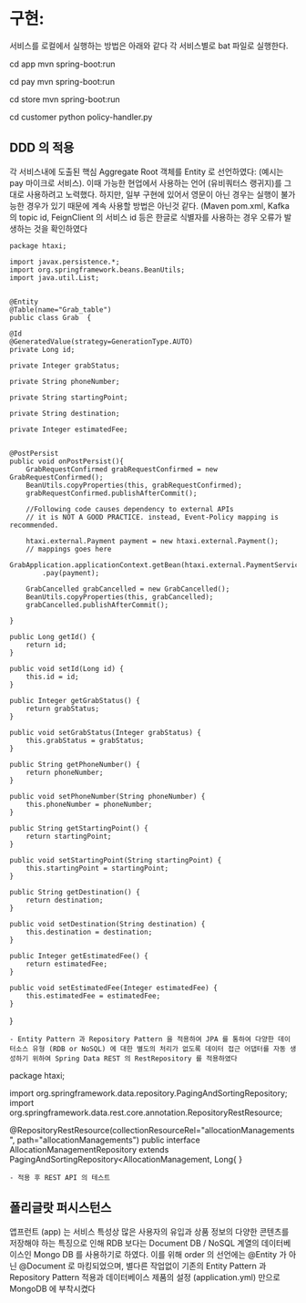 # 구현:

서비스를 로컬에서 실행하는 방법은 아래와 같다 
각 서비스별로 bat 파일로 실행한다. 

cd app
mvn spring-boot:run

cd pay
mvn spring-boot:run 

cd store
mvn spring-boot:run  

cd customer
python policy-handler.py 


## DDD 의 적용
각 서비스내에 도출된 핵심 Aggregate Root 객체를 Entity 로 선언하였다: (예시는 pay 마이크로 서비스). 이때 가능한 현업에서 사용하는 언어 (유비쿼터스 랭귀지)를 그대로 사용하려고 노력했다. 하지만, 일부 구현에 있어서 영문이 아닌 경우는 실행이 불가능한 경우가 있기 때문에 계속 사용할 방법은 아닌것 같다. (Maven pom.xml, Kafka의 topic id, FeignClient 의 서비스 id 등은 한글로 식별자를 사용하는 경우 오류가 발생하는 것을 확인하였다

    package htaxi;

    import javax.persistence.*;
    import org.springframework.beans.BeanUtils;
    import java.util.List;


    @Entity
    @Table(name="Grab_table")
    public class Grab  {

    @Id
    @GeneratedValue(strategy=GenerationType.AUTO)
    private Long id;

    private Integer grabStatus;

    private String phoneNumber;

    private String startingPoint;

    private String destination;

    private Integer estimatedFee;


    @PostPersist
    public void onPostPersist(){
        GrabRequestConfirmed grabRequestConfirmed = new GrabRequestConfirmed();
        BeanUtils.copyProperties(this, grabRequestConfirmed);
        grabRequestConfirmed.publishAfterCommit();

        //Following code causes dependency to external APIs
        // it is NOT A GOOD PRACTICE. instead, Event-Policy mapping is recommended.

        htaxi.external.Payment payment = new htaxi.external.Payment();
        // mappings goes here
        GrabApplication.applicationContext.getBean(htaxi.external.PaymentService.class)
            .pay(payment);

        GrabCancelled grabCancelled = new GrabCancelled();
        BeanUtils.copyProperties(this, grabCancelled);
        grabCancelled.publishAfterCommit();

    }

    public Long getId() {
        return id;
    }

    public void setId(Long id) {
        this.id = id;
    }
    
    public Integer getGrabStatus() {
        return grabStatus;
    }

    public void setGrabStatus(Integer grabStatus) {
        this.grabStatus = grabStatus;
    }
    
    public String getPhoneNumber() {
        return phoneNumber;
    }

    public void setPhoneNumber(String phoneNumber) {
        this.phoneNumber = phoneNumber;
    }
    
    public String getStartingPoint() {
        return startingPoint;
    }

    public void setStartingPoint(String startingPoint) {
        this.startingPoint = startingPoint;
    }
    
    public String getDestination() {
        return destination;
    }

    public void setDestination(String destination) {
        this.destination = destination;
    }
    
    public Integer getEstimatedFee() {
        return estimatedFee;
    }

    public void setEstimatedFee(Integer estimatedFee) {
        this.estimatedFee = estimatedFee;
    }
    



}



```
- Entity Pattern 과 Repository Pattern 을 적용하여 JPA 를 통하여 다양한 데이터소스 유형 (RDB or NoSQL) 에 대한 별도의 처리가 없도록 데이터 접근 어댑터를 자동 생성하기 위하여 Spring Data REST 의 RestRepository 를 적용하였다
```
package htaxi;

import org.springframework.data.repository.PagingAndSortingRepository;
import org.springframework.data.rest.core.annotation.RepositoryRestResource;

@RepositoryRestResource(collectionResourceRel="allocationManagements", path="allocationManagements")
public interface AllocationManagementRepository extends PagingAndSortingRepository<AllocationManagement, Long{
}

```
- 적용 후 REST API 의 테스트
```




## 폴리글랏 퍼시스턴스

앱프런트 (app) 는 서비스 특성상 많은 사용자의 유입과 상품 정보의 다양한 콘텐츠를 저장해야 하는 특징으로 인해 RDB 보다는 Document DB / NoSQL 계열의 데이터베이스인 Mongo DB 를 사용하기로 하였다. 이를 위해 order 의 선언에는 @Entity 가 아닌 @Document 로 마킹되었으며, 별다른 작업없이 기존의 Entity Pattern 과 Repository Pattern 적용과 데이터베이스 제품의 설정 (application.yml) 만으로 MongoDB 에 부착시켰다

```
